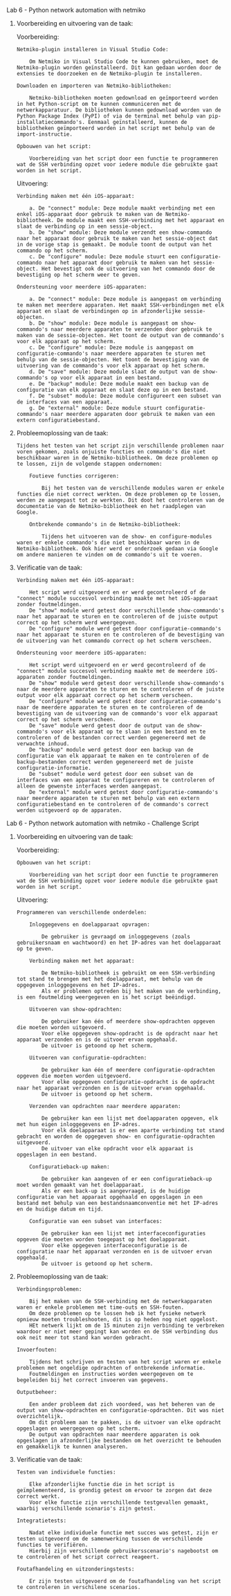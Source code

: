 Lab 6 - Python network automation with netmiko

01. Voorbereiding en uitvoering van de taak:

	Voorbereiding:

		Netmiko-plugin installeren in Visual Studio Code: 

			Om Netmiko in Visual Studio Code te kunnen gebruiken, moet de Netmiko-plugin worden geïnstalleerd. Dit kan gedaan worden door de extensies te doorzoeken en de Netmiko-plugin te installeren.

		Downloaden en importeren van Netmiko-bibliotheken: 
		
			Netmiko-bibliotheken moeten gedownload en geïmporteerd worden in het Python-script om te kunnen communiceren met de netwerkapparatuur. De bibliotheken kunnen gedownload worden van de Python Package Index (PyPI) of via de terminal met behulp van pip-installatiecommando's. Eenmaal geïnstalleerd, kunnen de bibliotheken geïmporteerd worden in het script met behulp van de import-instructie.

		Opbouwen van het script:
		
			Voorbereiding van het script door een functie te programmeren wat de SSH verbinding opzet voor iedere module die gebruikte gaat worden in het script.

	Uitvoering:

		Verbinding maken met één iOS-apparaat:
		
			a. De "connect" module: Deze module maakt verbinding met een enkel iOS-apparaat door gebruik te maken van de Netmiko-bibliotheek. De module maakt een SSH-verbinding met het apparaat en slaat de verbinding op in een sessie-object.
			b. De "show" module: Deze module verzendt een show-commando naar het apparaat door gebruik te maken van het sessie-object dat in de vorige stap is gemaakt. De module toont de output van het commando op het scherm.
			c. De "configure" module: Deze module stuurt een configuratie-commando naar het apparaat door gebruik te maken van het sessie-object. Het bevestigt ook de uitvoering van het commando door de bevestiging op het scherm weer te geven.

		Ondersteuning voor meerdere iOS-apparaten:
		
			a. De "connect" module: Deze module is aangepast om verbinding te maken met meerdere apparaten. Het maakt SSH-verbindingen met elk apparaat en slaat de verbindingen op in afzonderlijke sessie-objecten.
			b. De "show" module: Deze module is aangepast om show-commando's naar meerdere apparaten te verzenden door gebruik te maken van de sessie-objecten. Het toont de output van de commando's voor elk apparaat op het scherm.
			c. De "configure" module: Deze module is aangepast om configuratie-commando's naar meerdere apparaten te sturen met behulp van de sessie-objecten. Het toont de bevestiging van de uitvoering van de commando's voor elk apparaat op het scherm.
			d. De "save" module: Deze module slaat de output van de show-commando's op voor elk apparaat in een bestand.
			e. De "backup" module: Deze module maakt een backup van de configuratie van elk apparaat en slaat deze op in een bestand.
			f. De "subset" module: Deze module configureert een subset van de interfaces van een apparaat.
			g. De "external" module: Deze module stuurt configuratie-commando's naar meerdere apparaten door gebruik te maken van een extern configuratiebestand.	
			
02. Probleemoplossing van de taak:

		Tijdens het testen van het script zijn verschillende problemen naar voren gekomen, zoals onjuiste functies en commando's die niet beschikbaar waren in de Netmiko-bibliotheek. Om deze problemen op te lossen, zijn de volgende stappen ondernomen:

			Foutieve functies corrigeren: 
			
				Bij het testen van de verschillende modules waren er enkele functies die niet correct werkten. Om deze problemen op te lossen, werden ze aangepast tot ze werkten. Dit doot het controleren van de documentatie van de Netmiko-bibliotheek en het raadplegen van Google.
			
			Ontbrekende commando's in de Netmiko-bibliotheek: 
			
				Tijdens het uitvoeren van de show- en configure-modules waren er enkele commando's die niet beschikbaar waren in de Netmiko-bibliotheek. Ook hier werd er onderzoek gedaan via Google om andere manieren te vinden om de commando's uit te voeren.
			
03. Verificatie van de taak:
	
		Verbinding maken met één iOS-apparaat:

			Het script werd uitgevoerd en er werd gecontroleerd of de "connect" module succesvol verbinding maakte met het iOS-apparaat zonder foutmeldingen.
			De "show" module werd getest door verschillende show-commando's naar het apparaat te sturen en te controleren of de juiste output correct op het scherm werd weergegeven.
			De "configure" module werd getest door configuratie-commando's naar het apparaat te sturen en te controleren of de bevestiging van de uitvoering van het commando correct op het scherm verscheen.
		
		Ondersteuning voor meerdere iOS-apparaten:

			Het script werd uitgevoerd en er werd gecontroleerd of de "connect" module succesvol verbinding maakte met de meerdere iOS-apparaten zonder foutmeldingen.
			De "show" module werd getest door verschillende show-commando's naar de meerdere apparaten te sturen en te controleren of de juiste output voor elk apparaat correct op het scherm verscheen.
			De "configure" module werd getest door configuratie-commando's naar de meerdere apparaten te sturen en te controleren of de bevestiging van de uitvoering van de commando's voor elk apparaat correct op het scherm verscheen.
			De "save" module werd getest door de output van de show-commando's voor elk apparaat op te slaan in een bestand en te controleren of de bestanden correct werden gegenereerd met de verwachte inhoud.
			De "backup" module werd getest door een backup van de configuratie van elk apparaat te maken en te controleren of de backup-bestanden correct werden gegenereerd met de juiste configuratie-informatie.
			De "subset" module werd getest door een subset van de interfaces van een apparaat te configureren en te controleren of alleen de gewenste interfaces werden aangepast.
			De "external" module werd getest door configuratie-commando's naar meerdere apparaten te sturen met behulp van een extern configuratiebestand en te controleren of de commando's correct werden uitgevoerd op de apparaten.


Lab 6 - Python network automation with netmiko - Challenge Script
			
01. Voorbereiding en uitvoering van de taak:

	Voorbereiding:
	
		Opbouwen van het script:
		
			Voorbereiding van het script door een functie te programmeren wat de SSH verbinding opzet voor iedere module die gebruikte gaat worden in het script.
			
	Uitvoering:
		
		Programmeren van verschillende onderdelen:
		
			Inloggegevens en doelapparaat opvragen:

				De gebruiker is gevraagd om inloggegevens (zoals gebruikersnaam en wachtwoord) en het IP-adres van het doelapparaat op te geven.
				
			Verbinding maken met het apparaat:

				De Netmiko-bibliotheek is gebruikt om een SSH-verbinding tot stand te brengen met het doelapparaat, met behulp van de opgegeven inloggegevens en het IP-adres.
				Als er problemen optreden bij het maken van de verbinding, is een foutmelding weergegeven en is het script beëindigd.
				
			Uitvoeren van show-opdrachten:

				De gebruiker kan één of meerdere show-opdrachten opgeven die moeten worden uitgevoerd.
				Voor elke opgegeven show-opdracht is de opdracht naar het apparaat verzonden en is de uitvoer ervan opgehaald.
				De uitvoer is getoond op het scherm.
				
			Uitvoeren van configuratie-opdrachten:

				De gebruiker kan één of meerdere configuratie-opdrachten opgeven die moeten worden uitgevoerd.
				Voor elke opgegeven configuratie-opdracht is de opdracht naar het apparaat verzonden en is de uitvoer ervan opgehaald.
				De uitvoer is getoond op het scherm.
				
			Verzenden van opdrachten naar meerdere apparaten:

				De gebruiker kan een lijst met doelapparaten opgeven, elk met hun eigen inloggegevens en IP-adres.
				Voor elk doelapparaat is er een aparte verbinding tot stand gebracht en worden de opgegeven show- en configuratie-opdrachten uitgevoerd.
				De uitvoer van elke opdracht voor elk apparaat is opgeslagen in een bestand.
				
			Configuratieback-up maken:

				De gebruiker kan aangeven of er een configuratieback-up moet worden gemaakt van het doelapparaat.
				Als er een back-up is aangevraagd, is de huidige configuratie van het apparaat opgehaald en opgeslagen in een bestand met behulp van een bestandsnaamconventie met het IP-adres en de huidige datum en tijd.
				
			Configuratie van een subset van interfaces:

				De gebruiker kan een lijst met interfaceconfiguraties opgeven die moeten worden toegepast op het doelapparaat.
				Voor elke opgegeven interfaceconfiguratie is de configuratie naar het apparaat verzonden en is de uitvoer ervan opgehaald.
				De uitvoer is getoond op het scherm.

02. Probleemoplossing van de taak:

		Verbindingsproblemen:

			Bij het maken van de SSH-verbinding met de netwerkapparaten waren er enkele problemen met time-outs en SSH-fouten.
			Om deze problemen op te lossen heb ik het fysieke netwerk opnieuw moeten troubleshooten, dit is op heden nog niet opgelost.
			HEt netwerk lijkt om de 15 minuten zijn verbinding te verbreken waardoor er niet meer gepingt kan worden en de SSH verbinding dus ook neit meer tot stand kan worden gebracht.
		
		Invoerfouten:

			Tijdens het schrijven en testen van het script waren er enkele problemen met ongeldige opdrachten of ontbrekende informatie.
			Foutmeldingen en instructies worden weergegeven om te begeleiden bij het correct invoeren van gegevens.
		
		Outputbeheer:

			Een ander probleem dat zich voordeed, was het beheren van de output van show-opdrachten en configuratie-opdrachten. Dit was niet overzichtelijk.
			Om dit probleem aan te pakken, is de uitvoer van elke opdracht opgeslagen en weergegeven op het scherm.
			De output van opdrachten naar meerdere apparaten is ook opgeslagen in afzonderlijke bestanden om het overzicht te behouden en gemakkelijk te kunnen analyseren.
		
03. Verificatie van de taak:

		Testen van individuele functies:

			Elke afzonderlijke functie die in het script is geïmplementeerd, is grondig getest om ervoor te zorgen dat deze correct werkt.
			Voor elke functie zijn verschillende testgevallen gemaakt, waarbij verschillende scenario's zijn getest.

		Integratietests:

			Nadat elke individuele functie met succes was getest, zijn er testen uitgevoerd om de samenwerking tussen de verschillende functies te verifiëren.
			Hierbij zijn verschillende gebruikersscenario's nagebootst om te controleren of het script correct reageert.

		Foutafhandeling en uitzonderingstests:

			Er zijn testen uitgevoerd om de foutafhandeling van het script te controleren in verschilene scenarios.